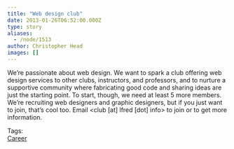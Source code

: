 ```yaml
---
title: "Web design club"
date: 2013-01-26T06:52:00.000Z
type: story
aliases:
  - /node/1513
author: Christopher Head
images: []
---
```


<div class="field field-name-body field-type-text-with-summary field-label-hidden"><div class="field-items"><div class="field-item even"><p>We&#x2019;re passionate about web design. We want to spark a club offering web design services to other clubs, instructors, and professors, and to nurture a supportive community where fabricating good code and sharing ideas are just the starting point. To start, though, we need at least 5 more members. We&#x2019;re recruiting web designers and graphic designers, but if you just want to join, that&#x2019;s cool too. Email &lt;club [at] lfred [dot] info&gt; to join or to get more information.</p>
</div></div></div>    <footer>
    <div class="field field-name-field-tags field-type-taxonomy-term-reference field-label-above"><div class="field-label">Tags:&#xA0;</div><div class="field-items"><div class="field-item even"><a href="/career">Career</a></div></div></div>      </footer>